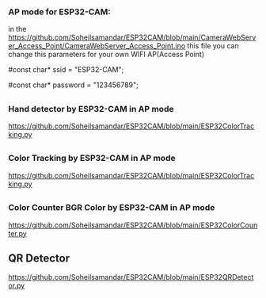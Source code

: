 ### AP mode for ESP32-CAM:
in the https://github.com/Soheilsamandar/ESP32CAM/blob/main/CameraWebServer_Access_Point/CameraWebServer_Access_Point.ino this file you can change this parameters for your own WIFI AP(Access Point)

#const char* ssid = "ESP32-CAM";

#const char* password = "123456789"; 
##
### Hand detector by ESP32-CAM in AP mode
https://github.com/Soheilsamandar/ESP32CAM/blob/main/ESP32ColorTracking.py
##
### Color Tracking by ESP32-CAM in AP mode
https://github.com/Soheilsamandar/ESP32CAM/blob/main/ESP32ColorTracking.py
##
### Color Counter BGR Color by ESP32-CAM in AP mode 
https://github.com/Soheilsamandar/ESP32CAM/blob/main/ESP32ColorCounter.py
##
## QR Detector 
https://github.com/Soheilsamandar/ESP32CAM/blob/main/ESP32QRDetector.py
##
